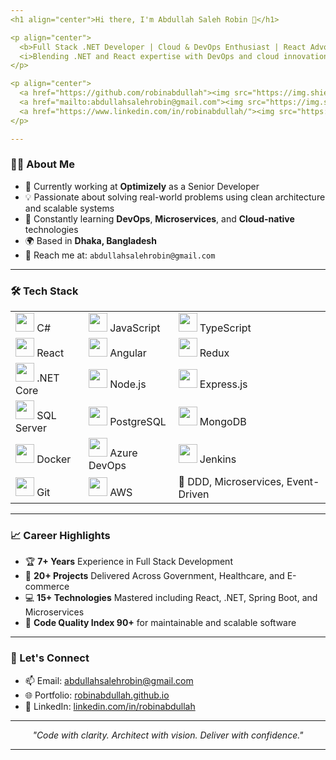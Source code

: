 ```yaml
---
<h1 align="center">Hi there, I'm Abdullah Saleh Robin 👋</h1>

<p align="center">
  <b>Full Stack .NET Developer | Cloud & DevOps Enthusiast | React Advocate</b><br>
  <i>Blending .NET and React expertise with DevOps and cloud innovation to deliver scalable, enterprise-ready applications.</i>
</p>

<p align="center">
  <a href="https://github.com/robinabdullah"><img src="https://img.shields.io/github/followers/robinabdullah?label=Follow&style=social" /></a>
  <a href="mailto:abdullahsalehrobin@gmail.com"><img src="https://img.shields.io/badge/Email-abdullahsalehrobin@gmail.com-blue?logo=gmail&style=flat-square" /></a>
  <a href="https://www.linkedin.com/in/robinabdullah/"><img src="https://img.shields.io/badge/LinkedIn-robinabdullah-blue?logo=linkedin&style=flat-square" /></a>
</p>

---
```


### 👨‍💻 About Me

- 🔭 Currently working at **Optimizely** as a Senior Developer
- 💡 Passionate about solving real-world problems using clean architecture and scalable systems
- 🧠 Constantly learning **DevOps**, **Microservices**, and **Cloud-native** technologies
- 🌍 Based in **Dhaka, Bangladesh**
- 📧 Reach me at: `abdullahsalehrobin@gmail.com`

---

### 🛠️ Tech Stack

<table>
  <tr>
    <td><img src="https://cdn.jsdelivr.net/gh/devicons/devicon/icons/csharp/csharp-original.svg" width="30"/> C#</td>
    <td><img src="https://cdn.jsdelivr.net/gh/devicons/devicon/icons/javascript/javascript-original.svg" width="30"/> JavaScript</td>
    <td><img src="https://cdn.jsdelivr.net/gh/devicons/devicon/icons/typescript/typescript-original.svg" width="30"/> TypeScript</td>
  </tr>
  <tr>
    <td><img src="https://cdn.jsdelivr.net/gh/devicons/devicon/icons/react/react-original.svg" width="30"/> React</td>
    <td><img src="https://cdn.jsdelivr.net/gh/devicons/devicon/icons/angularjs/angularjs-original.svg" width="30"/> Angular</td>
    <td><img src="https://cdn.jsdelivr.net/gh/devicons/devicon/icons/redux/redux-original.svg" width="30"/> Redux</td>
  </tr>
  <tr>
    <td><img src="https://cdn.jsdelivr.net/gh/devicons/devicon/icons/dot-net/dot-net-original.svg" width="30"/> .NET Core</td>
    <td><img src="https://cdn.jsdelivr.net/gh/devicons/devicon/icons/nodejs/nodejs-original.svg" width="30"/> Node.js</td>
    <td><img src="https://cdn.jsdelivr.net/gh/devicons/devicon/icons/express/express-original.svg" width="30" style="background:white;"/> Express.js</td>
  </tr>
  <tr>
    <td><img src="https://cdn.jsdelivr.net/gh/devicons/devicon/icons/microsoftsqlserver/microsoftsqlserver-plain.svg" width="30"/> SQL Server</td>
    <td><img src="https://cdn.jsdelivr.net/gh/devicons/devicon/icons/postgresql/postgresql-original.svg" width="30"/> PostgreSQL</td>
    <td><img src="https://cdn.jsdelivr.net/gh/devicons/devicon/icons/mongodb/mongodb-original.svg" width="30"/> MongoDB</td>
  </tr>
  <tr>
    <td><img src="https://cdn.jsdelivr.net/gh/devicons/devicon/icons/docker/docker-original.svg" width="30"/> Docker</td>
    <td><img src="https://cdn.jsdelivr.net/gh/devicons/devicon/icons/azure/azure-original.svg" width="30"/> Azure DevOps</td>
    <td><img src="https://cdn.jsdelivr.net/gh/devicons/devicon/icons/jenkins/jenkins-original.svg" width="30"/> Jenkins</td>
  </tr>
  <tr>
    <td><img src="https://cdn.jsdelivr.net/gh/devicons/devicon/icons/git/git-original.svg" width="30"/> Git</td>
    <td><img src="https://cdn.jsdelivr.net/gh/devicons/devicon/icons/amazonwebservices/amazonwebservices-original.svg" width="30"/> AWS</td>
    <td>🧱 DDD, Microservices, Event-Driven</td>
  </tr>
</table>

---

<!-- 
### 📊 GitHub Stats

<p align="center">
  <img src="https://github-readme-stats.vercel.app/api?username=robinabdullah&show_icons=true&theme=radical" alt="robinabdullah's github stats" height="180" />
  <img src="https://github-readme-stats.vercel.app/api/top-langs/?username=robinabdullah&layout=compact&theme=radical" height="180" />
</p>
-->


### 📈 Career Highlights

- 🏆 **7+ Years** Experience in Full Stack Development
- 🚀 **20+ Projects** Delivered Across Government, Healthcare, and E-commerce
- 💻 **15+ Technologies** Mastered including React, .NET, Spring Boot, and Microservices
- 📐 **Code Quality Index 90+** for maintainable and scalable software

---

### 💬 Let's Connect

- 📫 Email: abdullahsalehrobin@gmail.com
- 🌐 Portfolio: [robinabdullah.github.io](https://robinabdullah.github.io/)
- 💼 LinkedIn: [linkedin.com/in/robinabdullah](https://www.linkedin.com/in/robinabdullah/)

---

<p align="center">
  <em>"Code with clarity. Architect with vision. Deliver with confidence."</em>
</p>

---
